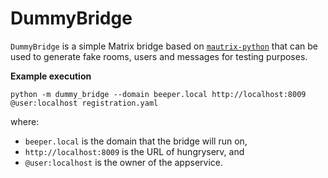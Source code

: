 # DummyBridge

`DummyBridge` is a simple Matrix bridge based on [`mautrix-python`](https://github.com/mautrix/python/) that can be used to generate fake rooms, users and messages for testing purposes.

**Example execution**

```
python -m dummy_bridge --domain beeper.local http://localhost:8009 @user:localhost registration.yaml
```
where:

* `beeper.local` is the domain that the bridge will run on,
* `http://localhost:8009` is the URL of hungryserv, and
* `@user:localhost` is the owner of the appservice.
